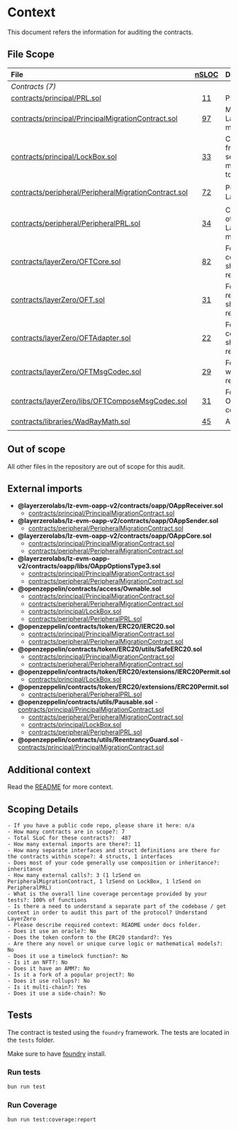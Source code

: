 # Context

This document refers the information for auditing the contracts.

## File Scope

| File                                                                                                                                                                  |     [nSLOC](# "(nSLOC, nLines, Lines)")     | Description                                                                                                                                           | Libraries                                                                                                                                                                                                                                                                                                                          |
| :-------------------------------------------------------------------------------------------------------------------------------------------------------------------- | :-----------------------------------------: | :---------------------------------------------------------------------------------------------------------------------------------------------------- | :--------------------------------------------------------------------------------------------------------------------------------------------------------------------------------------------------------------------------------------------------------------------------------------------------------------------------------- |
| _Contracts (7)_                                                                                                                                                       |                                             |                                                                                                                                                       |                                                                                                                                                                                                                                                                                                                                    |
| [contracts/principal/PRL.sol](https://github.com/parallel-protocol/prl-token/blob/main/contracts/principal/PRL.sol)                                                   |  [11](# "(nSLOC:11, nLines:18, Lines:18)")  | PRL token contract.                                                                                                                                   | [`@openzeppelin/*`](https://openzeppelin.com/contracts/)                                                                                                                                                                                                                                                                           |
| [contracts/principal/PrincipalMigrationContract.sol](https://github.com/parallel-protocol/prl-token/blob/main/contracts/principal/PrincipalMigrationContract.sol)     | [97](# "(nSLOC:97, nLines:210, Lines:233)") | Main migration contract that receives LayerZero messages, handling the migration from Mimo to PRL token.                                              | [`@openzeppelin/*`](https://openzeppelin.com/contracts/) [`@layerzerolabs/lz-evm-oapp-v2/*`](https://github.com/LayerZero-Labs/LayerZero-v2/tree/417cbb9eb68a4f678490d18728973c8c99f3f017/packages/layerzero-v2/evm/oapp)                                                                                                          |
| [contracts/principal/LockBox.sol](https://github.com/parallel-protocol/prl-token/blob/main/contracts/principal/LockBox.sol)                                           | [33](# "(nSLOC:33, nLines:87, Lines:110)")  | Contract that allow PRL to be bridged from the main chain to others chain, sends and receives LayerZero messages, handling the transfer of PRL token. | [`@openzeppelin/*`](https://openzeppelin.com/contracts/) [`@layerzerolabs/lz-evm-oapp-v2/*`](https://github.com/LayerZero-Labs/LayerZero-v2/tree/417cbb9eb68a4f678490d18728973c8c99f3f017/packages/layerzero-v2/evm/o) [`contracts/layerZero/*`](https://github.com/parallel-protocol/prl-token/blob/main/contracts/layerZero/)    |
| [contracts/peripheral/PeripheralMigrationContract.sol](https://github.com/parallel-protocol/prl-token/blob/main/contracts/peripheral/PeripheralMigrationContract.sol) | [72](# "(nSLOC:72, nLines:165, Lines:195)") | Peripheral migration contract that send LayerZero messages.                                                                                           | [`@openzeppelin/*`](https://openzeppelin.com/contracts/) [`@layerzerolabs/lz-evm-oapp-v2/*`](https://github.com/LayerZero-Labs/LayerZero-v2/tree/417cbb9eb68a4f678490d18728973c8c99f3f017/packages/layerzero-v2/evm/oapp)                                                                                                          |
| [contracts/peripheral/PeripheralPRL.sol](https://github.com/parallel-protocol/prl-token/blob/main/contracts/peripheral/PeripheralPRL.sol)                             | [34](# "(nSLOC:34, nLines:83, Lines:106)")  | Contract that allow PRL to be bridged to others chain, sends and receives LayerZero messages, handling the minting/burning of PRL token.              | [`@openzeppelin/*`](https://openzeppelin.com/contracts/) [`@layerzerolabs/lz-evm-oapp-v2/*`](https://github.com/LayerZero-Labs/LayerZero-v2/tree/417cbb9eb68a4f678490d18728973c8c99f3f017/packages/layerzero-v2/evm/oapp) [`contracts/layerZero/*`](https://github.com/parallel-protocol/prl-token/blob/main/contracts/layerZero/) |
| [contracts/layerZero/OFTCore.sol](https://github.com/parallel-protocol/prl-token/blob/main/contracts/layerZero/OFTCore.sol)                                           | [82](# "(nSLOC:82, nLines:247, Lines:325)") | Fork of LayerZero's OFTCore with all code related to sharedDecimals/decimalConversionRate removed                                                     | [`@openzeppelin/*`](https://openzeppelin.com/contracts/) [`@layerzerolabs/lz-evm-oapp-v2/*`](https://github.com/LayerZero-Labs/LayerZero-v2/tree/417cbb9eb68a4f678490d18728973c8c99f3f017/packages/layerzero-v2/evm/oapp)                                                                                                          |
| [contracts/layerZero/OFT.sol](https://github.com/parallel-protocol/prl-token/blob/main/contracts/layerZero/OFT.sol)                                                   |  [31](# "(nSLOC:31, nLines:72, Lines:91)")  | Fork of LayerZero's OFT with all code related to sharedDecimals/decimalConversionRate removed                                                         | [`@openzeppelin/*`](https://openzeppelin.com/contracts/) [`@layerzerolabs/lz-evm-oapp-v2/*`](https://github.com/LayerZero-Labs/LayerZero-v2/tree/417cbb9eb68a4f678490d18728973c8c99f3f017/packages/layerzero-v2/evm/oapp)                                                                                                          |
| [contracts/layerZero/OFTAdapter.sol](https://github.com/parallel-protocol/prl-token/blob/main/contracts/layerZero/OFTAdapter.sol)                                     |  [22](# "(nSLOC:22, nLines:72, Lines:91)")  | Fork of LayerZero's OFTAdapter with all code related to sharedDecimals/decimalConversionRate removed                                                  | [`@openzeppelin/*`](https://openzeppelin.com/contracts/) [`@layerzerolabs/lz-evm-oapp-v2/*`](https://github.com/LayerZero-Labs/LayerZero-v2/tree/417cbb9eb68a4f678490d18728973c8c99f3f017/packages/layerzero-v2/evm/oapp)                                                                                                          |
| [contracts/layerZero/OFTMsgCodec.sol](https://github.com/parallel-protocol/prl-token/blob/main/contracts/layerZero/libs/OFTMsgCodec.sol)                              |  [29](# "(nSLOC:29, nLines:68, Lines:76)")  | Fork of LayerZero's OFTMsgCodec lib with all code related to shared decimals removed                                                                  |                                                                                                                                                                                                                                                                                                                                    |
| [contracts/layerZero/libs/OFTComposeMsgCodec.sol](https://github.com/parallel-protocol/prl-token/blob/main/contracts/layerZero/libs/OFTComposeMsgCodec.sol)           |  [31](# "(nSLOC:31, nLines:73, Lines:82)")  | Fork of LayerZero's OFTComposeMsgCodec lib with all code related to local desimals removed                                                            |                                                                                                                                                                                                                                                                                                                                    |
| [contracts/libraries/WadRayMath.sol](https://github.com/parallel-protocol/bridging-module/blob/main/contracts/libraries/WadRayMath.sol)                               | [45](# "(nSLOC:45, nLines:121, Lines:121)") | Aave Maths library                                                                                                                                    | -                                                                                                                                                                                                                                                                                                                                  |
|                                                                                                                                                                       |                                             |                                                                                                                                                       |                                                                                                                                                                                                                                                                                                                                    |

## Out of scope

All other files in the repository are out of scope for this audit.

## External imports

- **@layerzerolabs/lz-evm-oapp-v2/contracts/oapp/OAppReceiver.sol**
  - [contracts/principal/PrincipalMigrationContract.sol](https://github.com/parallel-protocol/prl-token/blob/main/contracts/principal/PrincipalMigrationContract.sol)
- **@layerzerolabs/lz-evm-oapp-v2/contracts/oapp/OAppSender.sol**
  - [contracts/peripheral/PeripheralMigrationContract.sol](https://github.com/parallel-protocol/prl-token/blob/main/contracts/peripheral/PeripheralMigrationContract.sol)
- **@layerzerolabs/lz-evm-oapp-v2/contracts/oapp/OAppCore.sol**
  - [contracts/principal/PrincipalMigrationContract.sol](https://github.com/parallel-protocol/prl-token/blob/main/contracts/principal/PrincipalMigrationContract.sol)
  - [contracts/peripheral/PeripheralMigrationContract.sol](https://github.com/parallel-protocol/prl-token/blob/main/contracts/peripheral/PeripheralMigrationContract.sol)
- **@layerzerolabs/lz-evm-oapp-v2/contracts/oapp/libs/OAppOptionsType3.sol**
  - [contracts/principal/PrincipalMigrationContract.sol](https://github.com/parallel-protocol/prl-token/blob/main/contracts/principal/PrincipalMigrationContract.sol)
  - [contracts/peripheral/PeripheralMigrationContract.sol](https://github.com/parallel-protocol/prl-token/blob/main/contracts/peripheral/PeripheralMigrationContract.sol)
- **@openzeppelin/contracts/access/Ownable.sol**
  - [contracts/principal/PrincipalMigrationContract.sol](https://github.com/parallel-protocol/prl-token/blob/main/contracts/principal/PrincipalMigrationContract.sol)
  - [contracts/peripheral/PeripheralMigrationContract.sol](https://github.com/parallel-protocol/prl-token/blob/main/contracts/peripheral/PeripheralMigrationContract.sol)
  - [contracts/principal/LockBox.sol](https://github.com/parallel-protocol/prl-token/blob/main/contracts/principal/LockBox.sol)
  - [contracts/peripheral/PeripheralPRL.sol](https://github.com/parallel-protocol/prl-token/blob/main/contracts/peripheral/PeripheralPRL.sol)
- **@openzeppelin/contracts/token/ERC20/IERC20.sol**
  - [contracts/principal/PrincipalMigrationContract.sol](https://github.com/parallel-protocol/prl-token/blob/main/contracts/principal/PrincipalMigrationContract.sol)
  - [contracts/peripheral/PeripheralMigrationContract.sol](https://github.com/parallel-protocol/prl-token/blob/main/contracts/peripheral/PeripheralMigrationContract.sol)
- **@openzeppelin/contracts/token/ERC20/utils/SafeERC20.sol**
  - [contracts/principal/PrincipalMigrationContract.sol](https://github.com/parallel-protocol/prl-token/blob/main/contracts/principal/PrincipalMigrationContract.sol)
  - [contracts/peripheral/PeripheralMigrationContract.sol](https://github.com/parallel-protocol/prl-token/blob/main/contracts/peripheral/PeripheralMigrationContract.sol)
- **@openzeppelin/contracts/token/ERC20/extensions/IERC20Permit.sol**
  - [contracts/principal/LockBox.sol](https://github.com/parallel-protocol/prl-token/blob/main/contracts/principal/LockBox.sol)
- **@openzeppelin/contracts/token/ERC20/extensions/ERC20Permit.sol**
  - [contracts/peripheral/PeripheralPRL.sol](https://github.com/parallel-protocol/prl-token/blob/main/contracts/peripheral/PeripheralPRL.sol)
- **@openzeppelin/contracts/utils/Pausable.sol** -[contracts/principal/PrincipalMigrationContract.sol](https://github.com/parallel-protocol/prl-token/blob/main/contracts/principal/PrincipalMigrationContract.sol)
  - [contracts/peripheral/PeripheralMigrationContract.sol](https://github.com/parallel-protocol/prl-token/blob/main/contracts/peripheral/PeripheralMigrationContract.sol)
  - [contracts/principal/LockBox.sol](https://github.com/parallel-protocol/prl-token/blob/main/contracts/principal/LockBox.sol)
  - [contracts/peripheral/PeripheralPRL.sol](https://github.com/parallel-protocol/prl-token/blob/main/contracts/peripheral/PeripheralPRL.sol)
- **@openzeppelin/contracts/utils/ReentrancyGuard.sol** -[contracts/principal/PrincipalMigrationContract.sol](https://github.com/parallel-protocol/prl-token/blob/main/contracts/principal/PrincipalMigrationContract.sol)

## Additional context

Read the [README](../README.md) for more context.

## Scoping Details

```text
- If you have a public code repo, please share it here: n/a
- How many contracts are in scope?: 7
- Total SLoC for these contracts?:  487
- How many external imports are there?: 11
- How many separate interfaces and struct definitions are there for the contracts within scope?: 4 structs, 1 interfaces
- Does most of your code generally use composition or inheritance?: inheritance
- How many external calls?: 3 (1 lzSend on PeripheralMigrationContract, 1 lzSend on LockBox, 1 lzSend on PeripheralPRL)
- What is the overall line coverage percentage provided by your tests?: 100% of functions
- Is there a need to understand a separate part of the codebase / get context in order to audit this part of the protocol? Understand LayerZero
- Please describe required context: README under docs folder.
- Does it use an oracle?: No
- Does the token conform to the ERC20 standard?: Yes
- Are there any novel or unique curve logic or mathematical models?: No
- Does it use a timelock function?: No
- Is it an NFT?: No
- Does it have an AMM?: No
- Is it a fork of a popular project?: No
- Does it use rollups?: No
- Is it multi-chain?: Yes
- Does it use a side-chain?: No
```

## Tests

The contract is tested using the `foundry` framework. The tests are located in the `tests` folder.

Make sure to have [foundry](https://book.getfoundry.sh/getting-started/installation) install.

### Run tests

```bash
bun run test
```

### Run Coverage

```bash
bun run test:coverage:report
```
